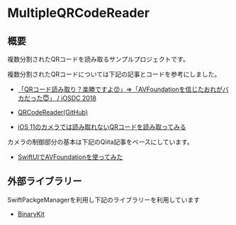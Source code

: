 # MultipleQRCodeReader
## 概要

複数分割されたQRコードを読み取るサンプルプロジェクトです。

複数分割されたQRコードについては下記の記事とコードを参考にしました。

- [「QRコード読み取り？楽勝ですよ😙」=>「AVFoundationを信じたおれがバカだった😇」 / iOSDC 2018](https://speakerdeck.com/monoqlo/iosdc-2018)
- [QRCodeReader(GitHub)](https://github.com/monoqlo/QRCodeReader)

- [iOS 11のカメラでは読み取れないQRコードを読み取ってみる](https://qiita.com/monoqlo/items/c8d6159d1c19d56d1c8a)



カメラの制御部分の基本は下記のQiita記事をベースにしています。

- [SwiftUIでAVFoundationを使ってみた](https://qiita.com/From_F/items/759544896fe89e828898)



## 外部ライブラリー

SwiftPackgeManagerを利用し下記のライブラリーを利用しています

- [BinaryKit](https://github.com/Cosmo/BinaryKit)


